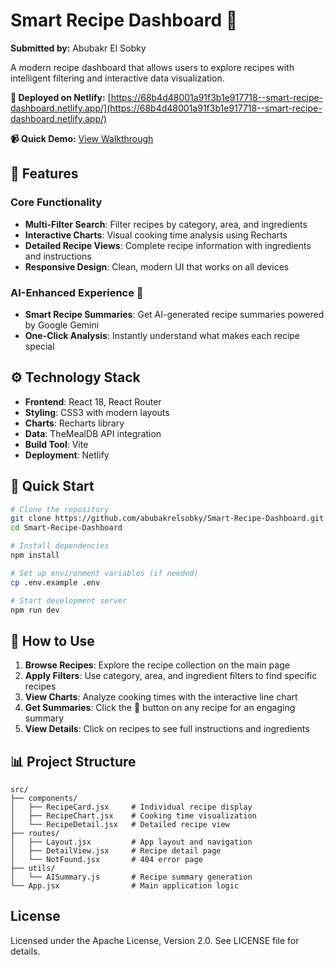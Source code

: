 # Smart Recipe Dashboard 🍳

**Submitted by:** Abubakr El Sobky

A modern recipe dashboard that allows users to explore recipes with intelligent filtering and interactive data visualization.

**🚀 Deployed on Netlify:** [https://68b4d48001a91f3b1e917718--smart-recipe-dashboard.netlify.app/](https://68b4d48001a91f3b1e917718--smart-recipe-dashboard.netlify.app/)

**📹 Quick Demo:** [View Walkthrough](./Smart%20Recipe%20Dashboard%20Demo.gif)

## 🌟 Features

### Core Functionality

- **Multi-Filter Search**: Filter recipes by category, area, and ingredients
- **Interactive Charts**: Visual cooking time analysis using Recharts
- **Detailed Recipe Views**: Complete recipe information with ingredients and instructions
- **Responsive Design**: Clean, modern UI that works on all devices

### AI-Enhanced Experience 🧠

- **Smart Recipe Summaries**: Get AI-generated recipe summaries powered by Google Gemini
- **One-Click Analysis**: Instantly understand what makes each recipe special

## ⚙️ Technology Stack

- **Frontend**: React 18, React Router
- **Styling**: CSS3 with modern layouts
- **Charts**: Recharts library
- **Data**: TheMealDB API integration
- **Build Tool**: Vite
- **Deployment**: Netlify

## 🚀 Quick Start

```bash
# Clone the repository
git clone https://github.com/abubakrelsobky/Smart-Recipe-Dashboard.git
cd Smart-Recipe-Dashboard

# Install dependencies
npm install

# Set up environment variables (if needed)
cp .env.example .env

# Start development server
npm run dev
```

## 📱 How to Use

1. **Browse Recipes**: Explore the recipe collection on the main page
2. **Apply Filters**: Use category, area, and ingredient filters to find specific recipes
3. **View Charts**: Analyze cooking times with the interactive line chart
4. **Get Summaries**: Click the 🧠 button on any recipe for an engaging summary
5. **View Details**: Click on recipes to see full instructions and ingredients

## 📊 Project Structure

```
src/
├── components/
│   ├── RecipeCard.jsx     # Individual recipe display
│   ├── RecipeChart.jsx    # Cooking time visualization
│   └── RecipeDetail.jsx   # Detailed recipe view
├── routes/
│   ├── Layout.jsx         # App layout and navigation
│   ├── DetailView.jsx     # Recipe detail page
│   └── NotFound.jsx       # 404 error page
├── utils/
│   └── AISummary.js       # Recipe summary generation
└── App.jsx                # Main application logic
```

## License

Licensed under the Apache License, Version 2.0. See LICENSE file for details.
